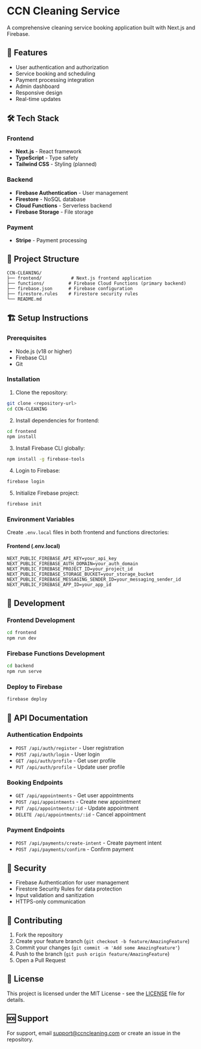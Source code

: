 # CCN Cleaning Service

A comprehensive cleaning service booking application built with Next.js and Firebase.

## 🚀 Features

- User authentication and authorization
- Service booking and scheduling
- Payment processing integration
- Admin dashboard
- Responsive design
- Real-time updates

## 🛠 Tech Stack

### Frontend
- **Next.js** - React framework
- **TypeScript** - Type safety
- **Tailwind CSS** - Styling (planned)

### Backend
- **Firebase Authentication** - User management
- **Firestore** - NoSQL database
- **Cloud Functions** - Serverless backend
- **Firebase Storage** - File storage

### Payment
- **Stripe** - Payment processing

## 📁 Project Structure

```
CCN-CLEANING/
├── frontend/           # Next.js frontend application
├── functions/         # Firebase Cloud Functions (primary backend)
├── firebase.json      # Firebase configuration
├── firestore.rules    # Firestore security rules
└── README.md
```

## 🏗 Setup Instructions

### Prerequisites
- Node.js (v18 or higher)
- Firebase CLI
- Git

### Installation

1. Clone the repository:
```bash
git clone <repository-url>
cd CCN-CLEANING
```

2. Install dependencies for frontend:
```bash
cd frontend
npm install
```

3. Install Firebase CLI globally:
```bash
npm install -g firebase-tools
```

4. Login to Firebase:
```bash
firebase login
```

5. Initialize Firebase project:
```bash
firebase init
```

### Environment Variables

Create `.env.local` files in both frontend and functions directories:

#### Frontend (.env.local)
```
NEXT_PUBLIC_FIREBASE_API_KEY=your_api_key
NEXT_PUBLIC_FIREBASE_AUTH_DOMAIN=your_auth_domain
NEXT_PUBLIC_FIREBASE_PROJECT_ID=your_project_id
NEXT_PUBLIC_FIREBASE_STORAGE_BUCKET=your_storage_bucket
NEXT_PUBLIC_FIREBASE_MESSAGING_SENDER_ID=your_messaging_sender_id
NEXT_PUBLIC_FIREBASE_APP_ID=your_app_id
```

## 🚀 Development

### Frontend Development
```bash
cd frontend
npm run dev
```

### Firebase Functions Development
```bash
cd backend
npm run serve
```

### Deploy to Firebase
```bash
firebase deploy
```

## 📝 API Documentation

### Authentication Endpoints
- `POST /api/auth/register` - User registration
- `POST /api/auth/login` - User login
- `GET /api/auth/profile` - Get user profile
- `PUT /api/auth/profile` - Update user profile

### Booking Endpoints
- `GET /api/appointments` - Get user appointments
- `POST /api/appointments` - Create new appointment
- `PUT /api/appointments/:id` - Update appointment
- `DELETE /api/appointments/:id` - Cancel appointment

### Payment Endpoints
- `POST /api/payments/create-intent` - Create payment intent
- `POST /api/payments/confirm` - Confirm payment

## 🔐 Security

- Firebase Authentication for user management
- Firestore Security Rules for data protection
- Input validation and sanitization
- HTTPS-only communication

## 🤝 Contributing

1. Fork the repository
2. Create your feature branch (`git checkout -b feature/AmazingFeature`)
3. Commit your changes (`git commit -m 'Add some AmazingFeature'`)
4. Push to the branch (`git push origin feature/AmazingFeature`)
5. Open a Pull Request

## 📄 License

This project is licensed under the MIT License - see the [LICENSE](LICENSE) file for details.

## 🆘 Support

For support, email support@ccncleaning.com or create an issue in the repository.
